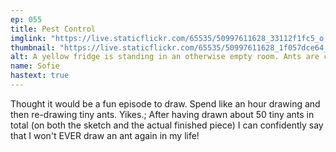 ```yaml
---
ep: 055
title: Pest Control
imglink: "https://live.staticflickr.com/65535/50997611628_33112f1fc5_o.jpg"
thumbnail: "https://live.staticflickr.com/65535/50997611628_1f057dce64_q.jpg"
alt: A yellow fridge is standing in an otherwise empty room. Ants are crawling out and away from it.
name: Sofie
hastext: true
---
```

Thought it would be a fun episode to draw. Spend like an hour drawing and then re-drawing tiny ants. Yikes.; After having drawn about 50 tiny ants in total (on both the sketch and the actual finished piece) I can confidently say that I won't EVER draw an ant again in my life!